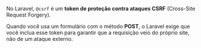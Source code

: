 No Laravel, `@csrf` é um **token de proteção contra ataques CSRF** (Cross-Site Request Forgery).

Quando você usa um formulário com o método **POST**, o Laravel exige que você inclua esse token para garantir que a requisição veio do próprio site, não de um ataque externo.